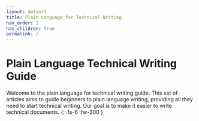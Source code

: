 ```yaml
---
layout: default
title: Plain Language for Technical Writing
nav_order: 2
has_children: true
permalink: /
---
```


# Plain Language Technical Writing Guide

Welcome to the plain language for technical writing guide. This set of articles aims to guide beginners to plain language writing, providing all they need to start technical writing. Our goal is to make it easier to write technical documents.
{: .fs-6 .fw-300 }

[Just the Docs]: https://just-the-docs.github.io/just-the-docs/
[GitHub Pages]: https://docs.github.com/en/pages
[README]: https://github.com/just-the-docs/just-the-docs-template/blob/main/README.md
[Jekyll]: https://jekyllrb.com
[GitHub Pages / Actions workflow]: https://github.blog/changelog/2022-07-27-github-pages-custom-github-actions-workflows-beta/
[use this template]: https://github.com/just-the-docs/just-the-docs-template/generate
